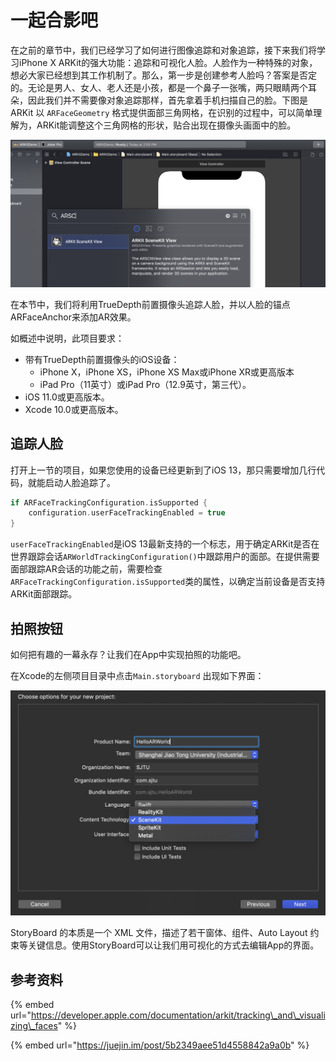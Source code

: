 # 一起合影吧

在之前的章节中，我们已经学习了如何进行图像追踪和对象追踪，接下来我们将学习iPhone X ARKit的强大功能：追踪和可视化人脸。人脸作为一种特殊的对象，想必大家已经想到其工作机制了。那么，第一步是创建参考人脸吗？答案是否定的。无论是男人、女人、老人还是小孩，都是一个鼻子一张嘴，两只眼睛两个耳朵，因此我们并不需要像对象追踪那样，首先拿着手机扫描自己的脸。下图是ARKit 以 `ARFaceGeometry` 格式提供面部三角网格，在识别的过程中，可以简单理解为，ARKit能调整这个三角网格的形状，贴合出现在摄像头画面中的脸。

![](.gitbook/assets/image%20%2815%29.png)

在本节中，我们将利用TrueDepth前置摄像头追踪人脸，并以人脸的锚点ARFaceAnchor来添加AR效果。

如概述中说明，此项目要求：

* 带有TrueDepth前置摄像头的iOS设备：
  * iPhone X，iPhone XS，iPhone XS Max或iPhone XR或更高版本
  * iPad Pro（11英寸）或iPad Pro（12.9英寸，第三代）。
* iOS 11.0或更高版本。
* Xcode 10.0或更高版本。

## 追踪人脸

打开上一节的项目，如果您使用的设备已经更新到了iOS 13，那只需要增加几行代码，就能启动人脸追踪了。

```swift
if ARFaceTrackingConfiguration.isSupported {
    configuration.userFaceTrackingEnabled = true
}
```

`userFaceTrackingEnabled`是iOS 13最新支持的一个标志，用于确定ARKit是否在世界跟踪会话`ARWorldTrackingConfiguration()`中跟踪用户的面部。在提供需要面部跟踪AR会话的功能之前，需要检查`ARFaceTrackingConfiguration.isSupported`类的属性，以确定当前设备是否支持ARKit面部跟踪。

## 拍照按钮

如何把有趣的一幕永存？让我们在App中实现拍照的功能吧。

在Xcode的左侧项目目录中点击`Main.storyboard` 出现如下界面：

![](.gitbook/assets/image%20%281%29.png)

StoryBoard 的本质是一个 XML 文件，描述了若干窗体、组件、Auto Layout 约束等关键信息。使用StoryBoard可以让我们用可视化的方式去编辑App的界面。





## 参考资料

{% embed url="https://developer.apple.com/documentation/arkit/tracking\_and\_visualizing\_faces" %}

{% embed url="https://juejin.im/post/5b2349aee51d4558842a9a0b" %}





